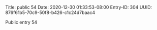 Title: public 54
Date: 2020-12-30 01:33:53-08:00
Entry-ID: 304
UUID: 876f61b5-70c9-50f8-b426-c1c24d7baac4

Public entry 54